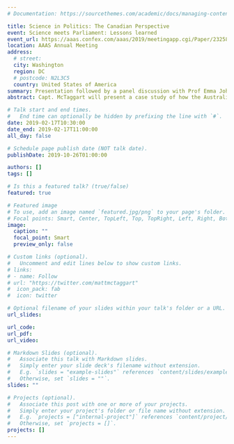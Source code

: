 ```yaml
---
# Documentation: https://sourcethemes.com/academic/docs/managing-content/

title: Science in Politics: The Canadian Perspective
event: Science meets Parliament: Lessons learned
event_url: https://aaas.confex.com/aaas/2019/meetingapp.cgi/Paper/23258
location: AAAS Annual Meeting
address:
  # street: 
  city: Washington
  region: DC
  # postcode: N2L3C5
  country: United States of America
summary: Presentation followed by a panel discussion with Prof Emma Johnston AO and Kylie Walker.
abstract: Capt. McTaggart will present a case study of how the Australian approach was iterated and applied in the Canadian setting to support Canadian scientists and technologists in connecting with their federal law-makers. Panel discussion with Kylie Walker, CEO of Science and Technology Australia (STA) and UNSW Dean of Science and STA President Professor Emma Johnston, AO.

# Talk start and end times.
#   End time can optionally be hidden by prefixing the line with `#`.
date: 2019-02-17T10:30:00
date_end: 2019-02-17T11:00:00
all_day: false

# Schedule page publish date (NOT talk date).
publishDate: 2019-10-26T01:00:00

authors: []
tags: []

# Is this a featured talk? (true/false)
featured: true

# Featured image
# To use, add an image named `featured.jpg/png` to your page's folder. 
# Focal points: Smart, Center, TopLeft, Top, TopRight, Left, Right, BottomLeft, Bottom, BottomRight.
image:
  caption: ""
  focal_point: Smart
  preview_only: false

# Custom links (optional).
#   Uncomment and edit lines below to show custom links.
# links:
# - name: Follow
# url: "https://twitter.com/mattmctaggart"
#  icon_pack: fab
#  icon: twitter

# Optional filename of your slides within your talk's folder or a URL.
url_slides:

url_code:
url_pdf:
url_video:

# Markdown Slides (optional).
#   Associate this talk with Markdown slides.
#   Simply enter your slide deck's filename without extension.
#   E.g. `slides = "example-slides"` references `content/slides/example-slides.md`.
#   Otherwise, set `slides = ""`.
slides: ""

# Projects (optional).
#   Associate this post with one or more of your projects.
#   Simply enter your project's folder or file name without extension.
#   E.g. `projects = ["internal-project"]` references `content/project/deep-learning/index.md`.
#   Otherwise, set `projects = []`.
projects: []
---
```


